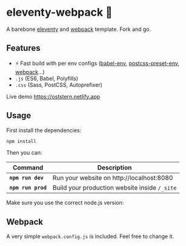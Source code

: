 # eleventy-webpack :balloon:

A barebone [eleventy](https://www.11ty.dev/) and [webpack](https://webpack.js.org/) template. Fork and go.

## Features

- :zap: Fast build with per env configs ([babel-env](https://babeljs.io/docs/en/babel-preset-env), [postcss-preset-env](https://github.com/csstools/postcss-preset-env), [webpack](https://webpack.js.org/configuration/#use-different-configuration-file)...)
- `.js` (ES6, Babel, Polyfills)
- `.css` (Sass, PostCSS, Autoprefixer)


Live demo https://oststern.netlify.app

## Usage

First install the dependencies:

```sh
npm install
```

Then you can:

| Command               | Description                                   |
| --------------------- | --------------------------------------------- |
| **`npm run dev`**     | Run your website on http://localhost:8080     |
| **`npm run prod`**    | Build your production website inside `/_site` |            |

Make sure you use the correct node.js version:


## Webpack

A very simple `webpack.config.js` is included. Feel free to change it.
